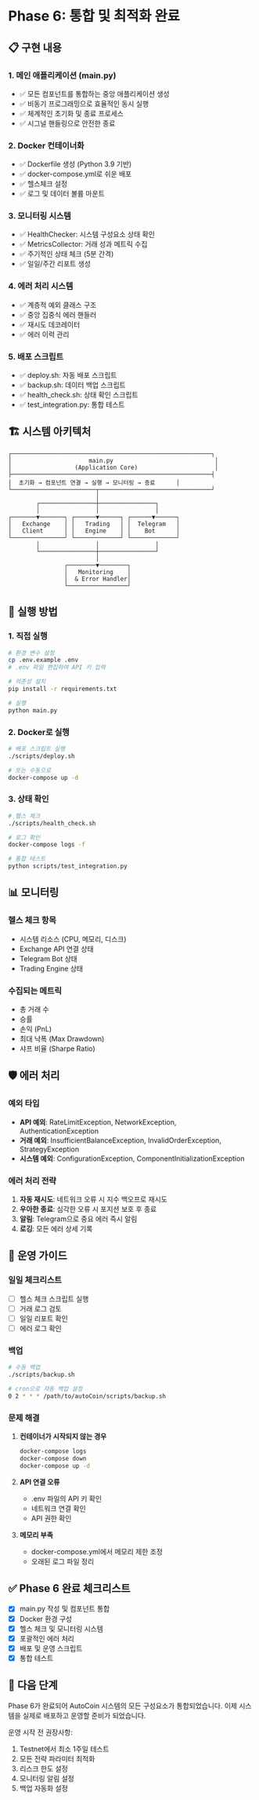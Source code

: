 # Phase 6: 통합 및 최적화 완료

## 📋 구현 내용

### 1. 메인 애플리케이션 (main.py)
- ✅ 모든 컴포넌트를 통합하는 중앙 애플리케이션 생성
- ✅ 비동기 프로그래밍으로 효율적인 동시 실행
- ✅ 체계적인 초기화 및 종료 프로세스
- ✅ 시그널 핸들링으로 안전한 종료

### 2. Docker 컨테이너화
- ✅ Dockerfile 생성 (Python 3.9 기반)
- ✅ docker-compose.yml로 쉬운 배포
- ✅ 헬스체크 설정
- ✅ 로그 및 데이터 볼륨 마운트

### 3. 모니터링 시스템
- ✅ HealthChecker: 시스템 구성요소 상태 확인
- ✅ MetricsCollector: 거래 성과 메트릭 수집
- ✅ 주기적인 상태 체크 (5분 간격)
- ✅ 일일/주간 리포트 생성

### 4. 에러 처리 시스템
- ✅ 계층적 예외 클래스 구조
- ✅ 중앙 집중식 에러 핸들러
- ✅ 재시도 데코레이터
- ✅ 에러 이력 관리

### 5. 배포 스크립트
- ✅ deploy.sh: 자동 배포 스크립트
- ✅ backup.sh: 데이터 백업 스크립트
- ✅ health_check.sh: 상태 확인 스크립트
- ✅ test_integration.py: 통합 테스트

## 🏗️ 시스템 아키텍처

```
┌─────────────────────────────────────────────────────────┐
│                      main.py                             │
│                  (Application Core)                      │
├─────────────────────────────────────────────────────────┤
│  초기화 → 컴포넌트 연결 → 실행 → 모니터링 → 종료      │
└────────────────────────┬────────────────────────────────┘
                         │
        ┌────────────────┼────────────────┐
        │                │                │
┌───────▼───────┐ ┌──────▼──────┐ ┌──────▼──────┐
│   Exchange    │ │   Trading   │ │  Telegram   │
│   Client      │ │   Engine    │ │    Bot      │
└───────────────┘ └─────────────┘ └─────────────┘
        │                │                │
        └────────────────┼────────────────┘
                         │
                ┌────────▼────────┐
                │   Monitoring    │
                │  & Error Handler│
                └─────────────────┘
```

## 🚀 실행 방법

### 1. 직접 실행
```bash
# 환경 변수 설정
cp .env.example .env
# .env 파일 편집하여 API 키 입력

# 의존성 설치
pip install -r requirements.txt

# 실행
python main.py
```

### 2. Docker로 실행
```bash
# 배포 스크립트 실행
./scripts/deploy.sh

# 또는 수동으로
docker-compose up -d
```

### 3. 상태 확인
```bash
# 헬스 체크
./scripts/health_check.sh

# 로그 확인
docker-compose logs -f

# 통합 테스트
python scripts/test_integration.py
```

## 📊 모니터링

### 헬스 체크 항목
- 시스템 리소스 (CPU, 메모리, 디스크)
- Exchange API 연결 상태
- Telegram Bot 상태
- Trading Engine 상태

### 수집되는 메트릭
- 총 거래 수
- 승률
- 손익 (PnL)
- 최대 낙폭 (Max Drawdown)
- 샤프 비율 (Sharpe Ratio)

## 🛡️ 에러 처리

### 예외 타입
- **API 예외**: RateLimitException, NetworkException, AuthenticationException
- **거래 예외**: InsufficientBalanceException, InvalidOrderException, StrategyException
- **시스템 예외**: ConfigurationException, ComponentInitializationException

### 에러 처리 전략
1. **자동 재시도**: 네트워크 오류 시 지수 백오프로 재시도
2. **우아한 종료**: 심각한 오류 시 포지션 보호 후 종료
3. **알림**: Telegram으로 중요 에러 즉시 알림
4. **로깅**: 모든 에러 상세 기록

## 🔧 운영 가이드

### 일일 체크리스트
- [ ] 헬스 체크 스크립트 실행
- [ ] 거래 로그 검토
- [ ] 일일 리포트 확인
- [ ] 에러 로그 확인

### 백업
```bash
# 수동 백업
./scripts/backup.sh

# cron으로 자동 백업 설정
0 2 * * * /path/to/autoCoin/scripts/backup.sh
```

### 문제 해결
1. **컨테이너가 시작되지 않는 경우**
   ```bash
   docker-compose logs
   docker-compose down
   docker-compose up -d
   ```

2. **API 연결 오류**
   - .env 파일의 API 키 확인
   - 네트워크 연결 확인
   - API 권한 확인

3. **메모리 부족**
   - docker-compose.yml에서 메모리 제한 조정
   - 오래된 로그 파일 정리

## ✅ Phase 6 완료 체크리스트

- [x] main.py 작성 및 컴포넌트 통합
- [x] Docker 환경 구성
- [x] 헬스 체크 및 모니터링 시스템
- [x] 포괄적인 에러 처리
- [x] 배포 및 운영 스크립트
- [x] 통합 테스트

## 🎯 다음 단계

Phase 6가 완료되어 AutoCoin 시스템의 모든 구성요소가 통합되었습니다. 
이제 시스템을 실제로 배포하고 운영할 준비가 되었습니다.

운영 시작 전 권장사항:
1. Testnet에서 최소 1주일 테스트
2. 모든 전략 파라미터 최적화
3. 리스크 한도 설정
4. 모니터링 알림 설정
5. 백업 자동화 설정